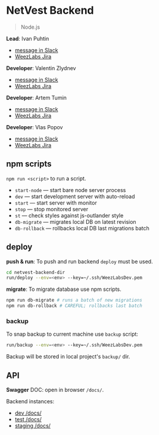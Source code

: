 # NetVest Backend

> Node.js

**Lead**: Ivan Puhtin

* [message in Slack](https://weezlabs.slack.com/messages/@strider/)
* [WeezLabs Jira](https://weezlabs.atlassian.net/wiki/display/~teamfortresslife)

**Developer**: Valentin Zlydnev

* [message in Slack](https://weezlabs.slack.com/messages/@jettary/)
* [WeezLabs Jira](https://weezlabs.atlassian.net/wiki/display/~vzlydnev)

**Developer**: Artem Tumin

* [message in Slack](https://weezlabs.slack.com/messages/@artem/)
* [WeezLabs Jira](https://weezlabs.atlassian.net/wiki/display/~arttumin)

**Developer**: Vlas Popov

* [message in Slack](https://weezlabs.slack.com/messages/@no8ody0ne/)
* [WeezLabs Jira](https://weezlabs.atlassian.net/wiki/display/~vlas)


## npm scripts
`npm run <script>` to run a script.

* `start-node` — start bare node server process
* `dev` — start development server with auto-reload
* `start` — start server with monitor
* `stop` — stop monitored server
* `st` — check styles against js-outlander style
* `db-migrate` — migrates local DB on latest revision
* `db-rollback` — rollbacks local DB last migrations batch

## deploy

**push & run**:
To push and run backend `deploy` must be used.
```sh
cd netvest-backend-dir
run/deploy --env=<env> --key=~/.ssh/WeezLabsDev.pem
```

**migrate**:
To migrate database use npm scripts.
```sh
npm run db-migrate # runs a batch of new migrations
npm run db-rollback # CAREFUL; rollbacks last batch
```

### backup
To snap backup to current machine use `backup` script:
```sh
run/backup --env=<env> --key=~/.ssh/WeezLabsDev.pem
```
Backup will be stored in local project's `backup/` dir.


## API
**Swagger** DOC: open in browser `/docs/`.

Backend instances:
* [dev /docs/](ec2-35-163-203-21.us-west-2.compute.amazonaws.com:8000/docs/)
* [test /docs/](ec2-35-163-203-21.us-west-2.compute.amazonaws.com:8080/docs/)
* [staging /docs/](ec2-35-163-203-21.us-west-2.compute.amazonaws.com/docs/)
